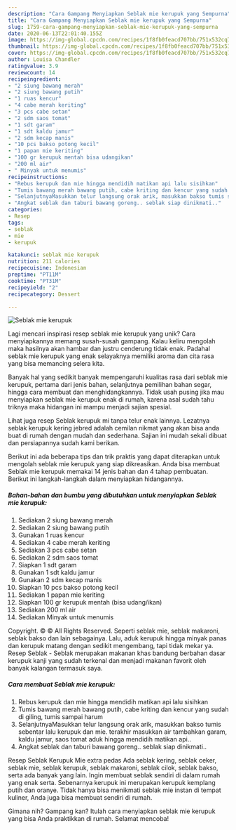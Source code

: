 ```yaml
---
description: "Cara Gampang Menyiapkan Seblak mie kerupuk yang Sempurna"
title: "Cara Gampang Menyiapkan Seblak mie kerupuk yang Sempurna"
slug: 1759-cara-gampang-menyiapkan-seblak-mie-kerupuk-yang-sempurna
date: 2020-06-13T22:01:40.155Z
image: https://img-global.cpcdn.com/recipes/1f8fb0feacd707bb/751x532cq70/seblak-mie-kerupuk-foto-resep-utama.jpg
thumbnail: https://img-global.cpcdn.com/recipes/1f8fb0feacd707bb/751x532cq70/seblak-mie-kerupuk-foto-resep-utama.jpg
cover: https://img-global.cpcdn.com/recipes/1f8fb0feacd707bb/751x532cq70/seblak-mie-kerupuk-foto-resep-utama.jpg
author: Louisa Chandler
ratingvalue: 3.9
reviewcount: 14
recipeingredient:
- "2 siung bawang merah"
- "2 siung bawang putih"
- "1 ruas kencur"
- "4 cabe merah keriting"
- "3 pcs cabe setan"
- "2 sdm saos tomat"
- "1 sdt garam"
- "1 sdt kaldu jamur"
- "2 sdm kecap manis"
- "10 pcs bakso potong kecil"
- "1 papan mie keriting"
- "100 gr kerupuk mentah bisa udangikan"
- "200 ml air"
- " Minyak untuk menumis"
recipeinstructions:
- "Rebus kerupuk dan mie hingga mendidih matikan api lalu sisihkan"
- "Tumis bawang merah bawang putih, cabe kriting dan kencur yang sudah di giling, tumis sampai harum"
- "SelanjutnyaMasukkan telur langsung orak arik, masukkan bakso tumis sebentar lalu kerupuk dan mie. terakhir masukkan air tambahkan garam, kaldu jamur, saos tomat aduk hingga mendidih matikan api.."
- "Angkat seblak dan taburi bawang goreng.. seblak siap dinikmati.."
categories:
- Resep
tags:
- seblak
- mie
- kerupuk

katakunci: seblak mie kerupuk 
nutrition: 211 calories
recipecuisine: Indonesian
preptime: "PT11M"
cooktime: "PT31M"
recipeyield: "2"
recipecategory: Dessert

---
```



![Seblak mie kerupuk](https://img-global.cpcdn.com/recipes/1f8fb0feacd707bb/751x532cq70/seblak-mie-kerupuk-foto-resep-utama.jpg)

Lagi mencari inspirasi resep seblak mie kerupuk yang unik? Cara menyiapkannya memang susah-susah gampang. Kalau keliru mengolah maka hasilnya akan hambar dan justru cenderung tidak enak. Padahal seblak mie kerupuk yang enak selayaknya memiliki aroma dan cita rasa yang bisa memancing selera kita.

Banyak hal yang sedikit banyak mempengaruhi kualitas rasa dari seblak mie kerupuk, pertama dari jenis bahan, selanjutnya pemilihan bahan segar, hingga cara membuat dan menghidangkannya. Tidak usah pusing jika mau menyiapkan seblak mie kerupuk enak di rumah, karena asal sudah tahu triknya maka hidangan ini mampu menjadi sajian spesial.

Lihat juga resep Seblak kerupuk mi tanpa telur enak lainnya. Lezatnya seblak kerupuk kering jebred adalah cemilan nikmat yang akan bisa anda buat di rumah dengan mudah dan sederhana. Sajian ini mudah sekali dibuat dan persiapannya sudah kami berikan.


Berikut ini ada beberapa tips dan trik praktis yang dapat diterapkan untuk mengolah seblak mie kerupuk yang siap dikreasikan. Anda bisa membuat Seblak mie kerupuk memakai 14 jenis bahan dan 4 tahap pembuatan. Berikut ini langkah-langkah dalam menyiapkan hidangannya.

<!--inarticleads1-->

##### Bahan-bahan dan bumbu yang dibutuhkan untuk menyiapkan Seblak mie kerupuk:

1. Sediakan 2 siung bawang merah
1. Sediakan 2 siung bawang putih
1. Gunakan 1 ruas kencur
1. Sediakan 4 cabe merah keriting
1. Sediakan 3 pcs cabe setan
1. Sediakan 2 sdm saos tomat
1. Siapkan 1 sdt garam
1. Gunakan 1 sdt kaldu jamur
1. Gunakan 2 sdm kecap manis
1. Siapkan 10 pcs bakso potong kecil
1. Sediakan 1 papan mie keriting
1. Siapkan 100 gr kerupuk mentah (bisa udang/ikan)
1. Sediakan 200 ml air
1. Sediakan  Minyak untuk menumis


Copyright. © © All Rights Reserved. Seperti seblak mie, seblak makaroni, seblak bakso dan lain sebagainya. Lalu, aduk kerupuk hingga minyak panas dan kerupuk matang dengan sedikit mengembang, tapi tidak mekar ya. Resep Seblak - Seblak merupakan makanan khas bandung berbahan dasar kerupuk kanji yang sudah terkenal dan menjadi makanan favorit oleh banyak kalangan termasuk saya. 

<!--inarticleads2-->

##### Cara membuat Seblak mie kerupuk:

1. Rebus kerupuk dan mie hingga mendidih matikan api lalu sisihkan
1. Tumis bawang merah bawang putih, cabe kriting dan kencur yang sudah di giling, tumis sampai harum
1. SelanjutnyaMasukkan telur langsung orak arik, masukkan bakso tumis sebentar lalu kerupuk dan mie. terakhir masukkan air tambahkan garam, kaldu jamur, saos tomat aduk hingga mendidih matikan api..
1. Angkat seblak dan taburi bawang goreng.. seblak siap dinikmati..


Resep Seblak Kerupuk Mie extra pedas Ada seblak kering, seblak ceker, seblak mie, seblak kerupuk, seblak makaroni, seblak cilok, seblak bakso, serta ada banyak yang lain. Ingin membuat seblak sendiri di dalam rumah yang enak serta. Sebenarnya kerupuk ini merupakan kerupuk kemplang putih dan oranye. Tidak hanya bisa menikmati seblak mie instan di tempat kuliner, Anda juga bisa membuat sendiri di rumah. 

Gimana nih? Gampang kan? Itulah cara menyiapkan seblak mie kerupuk yang bisa Anda praktikkan di rumah. Selamat mencoba!
